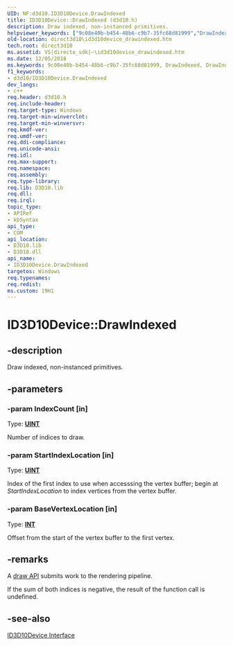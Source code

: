 ```yaml
---
UID: NF:d3d10.ID3D10Device.DrawIndexed
title: ID3D10Device::DrawIndexed (d3d10.h)
description: Draw indexed, non-instanced primitives.helpviewer_keywords: ["9c08e40b-b454-48b6-c9b7-35fc68d81999","DrawIndexed","DrawIndexed method [Direct3D 10]","DrawIndexed method [Direct3D 10]","ID3D10Device interface","ID3D10Device interface [Direct3D 10]","DrawIndexed method","ID3D10Device.DrawIndexed","ID3D10Device::DrawIndexed","d3d10/ID3D10Device::DrawIndexed","direct3d10.id3d10device_drawindexed"]
old-location: direct3d10\id3d10device_drawindexed.htm
tech.root: direct3d10
ms.assetid: VS|directx_sdk|~\id3d10device_drawindexed.htm
ms.date: 12/05/2018
ms.keywords: 9c08e40b-b454-48b6-c9b7-35fc68d81999, DrawIndexed, DrawIndexed method [Direct3D 10], DrawIndexed method [Direct3D 10],ID3D10Device interface, ID3D10Device interface [Direct3D 10],DrawIndexed method, ID3D10Device.DrawIndexed, ID3D10Device::DrawIndexed, d3d10/ID3D10Device::DrawIndexed, direct3d10.id3d10device_drawindexed
f1_keywords:
- d3d10/ID3D10Device.DrawIndexed
dev_langs:
- c++
req.header: d3d10.h
req.include-header: 
req.target-type: Windows
req.target-min-winverclnt: 
req.target-min-winversvr: 
req.kmdf-ver: 
req.umdf-ver: 
req.ddi-compliance: 
req.unicode-ansi: 
req.idl: 
req.max-support: 
req.namespace: 
req.assembly: 
req.type-library: 
req.lib: D3D10.lib
req.dll: 
req.irql: 
topic_type:
- APIRef
- kbSyntax
api_type:
- COM
api_location:
- D3D10.lib
- D3D10.dll
api_name:
- ID3D10Device.DrawIndexed
targetos: Windows
req.typenames: 
req.redist: 
ms.custom: 19H1
---
```


# ID3D10Device::DrawIndexed


## -description


Draw indexed, non-instanced primitives.


## -parameters




### -param IndexCount [in]

Type: <b><a href="https://docs.microsoft.com/windows/desktop/WinProg/windows-data-types">UINT</a></b>

Number of indices to draw.


### -param StartIndexLocation [in]

Type: <b><a href="https://docs.microsoft.com/windows/desktop/WinProg/windows-data-types">UINT</a></b>

Index of the first index to use when accesssing the vertex buffer; begin at <i>StartIndexLocation</i> to index vertices from the vertex buffer.


### -param BaseVertexLocation [in]

Type: <b><a href="https://docs.microsoft.com/windows/desktop/WinProg/windows-data-types">INT</a></b>

Offset from the start of the vertex buffer to the first vertex.


## -remarks



A <a href="https://docs.microsoft.com/windows/desktop/direct3d11/d3d10-graphics-programming-guide-input-assembler-stage-getting-started">draw API</a> submits work to the rendering pipeline.

If the sum of both indices is negative, the result of the function call is undefined.




## -see-also




<a href="https://docs.microsoft.com/windows/desktop/api/d3d10/nn-d3d10-id3d10device">ID3D10Device Interface</a>
 

 

